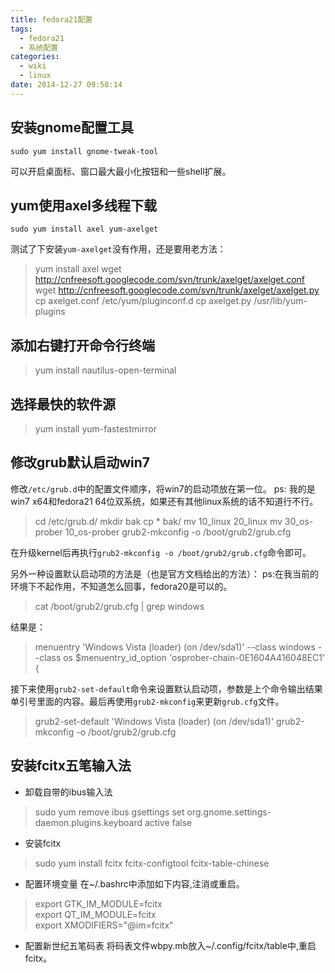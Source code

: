 ```yaml
---
title: fedora21配置
tags:
  - fedora21
  - 系统配置
categories:
  - wiki
  - linux
date: 2014-12-27 09:58:14
---
```


## 安装gnome配置工具

    sudo yum install gnome-tweak-tool

可以开启桌面标、窗口最大最小化按钮和一些shell扩展。

## yum使用axel多线程下载
    sudo yum install axel yum-axelget

测试了下安装`yum-axelget`没有作用，还是要用老方法：
> yum install axel
> wget http://cnfreesoft.googlecode.com/svn/trunk/axelget/axelget.conf 
> wget http://cnfreesoft.googlecode.com/svn/trunk/axelget/axelget.py
> cp axelget.conf /etc/yum/pluginconf.d
> cp axelget.py /usr/lib/yum-plugins

## 添加右键打开命令行终端

> yum install nautilus-open-terminal

## 选择最快的软件源

> yum install yum-fastestmirror

## 修改grub默认启动win7

修改`/etc/grub.d`中的配置文件顺序，将win7的启动项放在第一位。
ps: 我的是win7 x64和fedora21 64位双系统，如果还有其他linux系统的话不知道行不行。

> cd /etc/grub.d/
> mkdir bak
> cp * bak/
> mv 10_linux 20_linux
> mv 30_os-prober 10_os-prober
> grub2-mkconfig -o /boot/grub2/grub.cfg

在升级kernel后再执行`grub2-mkconfig -o /boot/grub2/grub.cfg`命令即可。

另外一种设置默认启动项的方法是（也是官方文档给出的方法）：
ps:在我当前的环境下不起作用，不知道怎么回事，fedora20是可以的。

> cat /boot/grub2/grub.cfg | grep windows

结果是：

>menuentry 'Windows Vista (loader) (on /dev/sda1)' --class windows --class os $menuentry_id_option 'osprober-chain-0E1604A416048EC1' {

接下来使用`grub2-set-default`命令来设置默认启动项，参数是上个命令输出结果单引号里面的内容。最后再使用`grub2-mkconfig`来更新`grub.cfg`文件。

> grub2-set-default 'Windows Vista (loader) (on /dev/sda1)'
> grub2-mkconfig -o /boot/grub2/grub.cfg

## 安装fcitx五笔输入法

- 卸载自带的ibus输入法

> sudo yum remove ibus
> gsettings set org.gnome.settings-daemon.plugins.keyboard active false

- 安装fcitx

> sudo yum install fcitx fcitx-configtool fcitx-table-chinese

- 配置环境变量
在~/.bashrc中添加如下内容,注消或重启。

> export GTK_IM_MODULE=fcitx  
> export QT_IM_MODULE=fcitx  
> export XMODIFIERS="@im=fcitx"

- 配置新世纪五笔码表
将码表文件wbpy.mb放入~/.config/fcitx/table中,重启fcitx。




